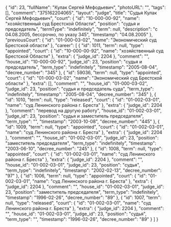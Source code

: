 {
    "id": 23,
    "fullName": "Кулак Сергей Мефодьевич",
    "photoURL": "",
    "tags": [],
    "comment": "375162204065",
    "layout": "judge",
    "title": "Судья Кулак Сергей Мефодьевич",
    "court": {
        "id": "10-000-00-92",
        "name": "хозяйственный суд Брестской Области",
        "position": "судья и председатель",
        "termType": "indefinitely",
        "term": null,
        "description": "c 04.08.2005, бессрочно, по указу 345",
        "timestamp": "04.08.2005"
    },
    "previousCourt": {
        "id": "01-000-03-02",
        "name": "Экономический суд Брестской области"
    },
    "career": [
        {
            "id": 1011,
            "term": null,
            "type": "appointed",
            "court": {
                "id": "10-000-00-92",
                "name": "хозяйственный суд Брестской Области"
            },
            "extra": {
                "judge_id": 2204
            },
            "comment": "",
            "house_id": "10-000-00-92",
            "judge_id": 23,
            "position": "судья и председатель",
            "term_type": "indefinitely",
            "timestamp": "2005-08-04",
            "decree_number": "345"
        },
        {
            "id": 59036,
            "term": null,
            "type": "appointed",
            "court": {
                "id": "01-000-03-02",
                "name": "Экономический суд Брестской области"
            },
            "extra": [],
            "comment": "",
            "house_id": "01-000-03-02",
            "judge_id": 23,
            "position": "судья и председатель суда",
            "term_type": "indefinitely",
            "timestamp": "2005-08-04",
            "decree_number": "345"
        },
        {
            "id": 1010,
            "term": null,
            "type": "released",
            "court": {
                "id": "01-002-03-01",
                "name": "суд Ленинского района г. Бреста"
            },
            "extra": {
                "judge_id": 2204
            },
            "comment": "перевод на другую работу",
            "house_id": "01-002-03-01",
            "judge_id": 23,
            "position": "судья и заместитель председателя",
            "term_type": "",
            "timestamp": "2003-10-08",
            "decree_number": "445"
        },
        {
            "id": 1009,
            "term": null,
            "type": "appointed",
            "court": {
                "id": "01-002-03-01",
                "name": "суд Ленинского района г. Бреста"
            },
            "extra": {
                "judge_id": 2204
            },
            "comment": "",
            "house_id": "01-002-03-01",
            "judge_id": 23,
            "position": "заместитель председателя",
            "term_type": "indefinitely",
            "timestamp": "2003-06-10",
            "decree_number": "245"
        },
        {
            "id": 1008,
            "term": null,
            "type": "appointed",
            "court": {
                "id": "01-002-03-01",
                "name": "суд Ленинского района г. Бреста"
            },
            "extra": {
                "judge_id": 2204
            },
            "comment": "",
            "house_id": "01-002-03-01",
            "judge_id": 23,
            "position": "судья",
            "term_type": "indefinitely",
            "timestamp": "2002-02-13",
            "decree_number": "97"
        },
        {
            "id": 1006,
            "term": null,
            "type": "appointed",
            "court": {
                "id": "01-002-03-01",
                "name": "суд Ленинского района г. Бреста"
            },
            "extra": {
                "judge_id": 2204
            },
            "comment": "",
            "house_id": "01-002-03-01",
            "judge_id": 23,
            "position": "заместитель председателя",
            "term_type": "indefinitely",
            "timestamp": "1996-02-26",
            "decree_number": "89"
        },
        {
            "id": 1007,
            "term": null,
            "type": "released",
            "court": {
                "id": "01-002-03-01",
                "name": "суд Ленинского района г. Бреста"
            },
            "extra": {
                "judge_id": 2204
            },
            "comment": "",
            "house_id": "01-002-03-01",
            "judge_id": 23,
            "position": "судья",
            "term_type": "",
            "timestamp": "1996-02-26",
            "decree_number": "89"
        }
    ]
}